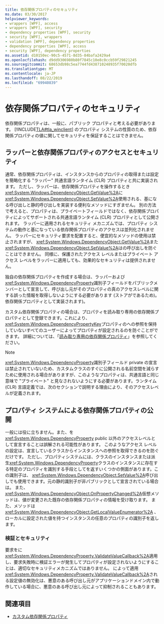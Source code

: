 ```yaml
---
title: 依存関係プロパティのセキュリティ
ms.date: 03/30/2017
helpviewer_keywords:
- wrappers [WPF], access
- wrappers [WPF], security
- dependency properties [WPF], security
- security [WPF], wrappers
- validation [WPF], dependency properties
- dependency properties [WPF], access
- security [WPF], dependency properties
ms.assetid: d10150ec-90c5-4571-8d35-84bafa2429a4
ms.openlocfilehash: d9dd9306980b80f7845c10e8c0ccb59f29821245
ms.sourcegitcommit: 68653db98c5ea7744fd438710248935f70020dfb
ms.translationtype: MT
ms.contentlocale: ja-JP
ms.lasthandoff: 08/22/2019
ms.locfileid: "69940839"
---
```

# <a name="dependency-property-security"></a>依存関係プロパティのセキュリティ
依存関係プロパティは、一般に、パブリック プロパティと考える必要があります。 [!INCLUDE[TLA#tla_winclient](../../../../includes/tlasharptla-winclient-md.md)] のプロパティ システムの性質のため、依存関係プロパティの値に関してセキュリティを保証することはできません。  

<a name="AccessSecurity"></a>   
## <a name="access-and-security-of-wrappers-and-dependency-properties"></a>ラッパーと依存関係プロパティのアクセスとセキュリティ  
 通常、依存関係プロパティは、インスタンスからのプロパティの取得または設定を簡略化する "ラッパー" 共通言語ランタイム (CLR) プロパティと共に実装されます。 ただし、ラッパーは、依存関係プロパティを操作するとき<xref:System.Windows.DependencyObject.GetValue%2A>に<xref:System.Windows.DependencyObject.SetValue%2A>使用される、基になる呼び出しと静的呼び出しを実装する便利なメソッドにすぎません。 別の方法で考えると、プロパティは、プライベートフィールドではなく、依存関係プロパティによってサポートされる共通言語ランタイム (CLR) プロパティとして公開されます。 ラッパーに適用されるセキュリティ メカニズムでは、プロパティ システムの動作と基になっている依存関係プロパティのアクセスは並列化されません。 ラッパーにセキュリティ要求を配置すると、便宜的なメソッドの使用は禁止されますが、 <xref:System.Windows.DependencyObject.GetValue%2A>また<xref:System.Windows.DependencyObject.SetValue%2A>はの呼び出しを防ぐことはできません。 同様に、保護されたアクセス レベルまたはプライベート アクセス レベルをラッパーに適用しても、効果的なセキュリティは提供されません。  
  
 独自の依存関係プロパティを作成する場合は、ラッパーおよび<xref:System.Windows.DependencyProperty>識別子フィールドをパブリックメンバーとして宣言して、呼び出し元がそのプロパティの真のアクセスレベルに関する誤った情報を取得しないようにする必要があります (ストアがであるため)。依存関係プロパティとして実装されます)。  
  
 カスタム依存関係プロパティの場合は、プロパティを読み取り専用の依存関係プロパティとして登録できます。これにより、 <xref:System.Windows.DependencyPropertyKey>プロパティのへの参照を保持していないすべてのユーザーによってプロパティが設定されるのを防ぐことができます。 詳細については、「[読み取り専用の依存関係プロパティ](read-only-dependency-properties.md)」を参照してください。  
  
> [!NOTE]
> <xref:System.Windows.DependencyProperty>識別子フィールド private の宣言は禁止されていないため、カスタムクラスのすぐに公開される名前空間を減らすために使用される場合がありますが、このようなプロパティは、共通言語と同じ意味で "プライベート" と見なされないようにする必要があります。ランタイム (CLR) 言語定義では、次のセクションで説明する理由により、そのアクセスレベルが定義されます。  
  
<a name="PropertySystemExposure"></a>   
## <a name="property-system-exposure-of-dependency-properties"></a>プロパティ システムによる依存関係プロパティの公開  
 一般には役に立ちません。また、を<xref:System.Windows.DependencyProperty> public 以外のアクセスレベルとして宣言することは誤解される可能性があります。 このようなアクセス レベルの設定は、宣言しているクラスからインスタンスへの参照を取得できるのを防ぐだけです。 ただし、プロパティシステムには、クラスのインスタンスまたは派生<xref:System.Windows.DependencyProperty>クラスのインスタンスに存在する特定のプロパティを識別する手段としてを返すいくつかの側面があります。この識別子は、 <xref:System.Windows.DependencyObject.SetValue%2A>呼び出しでも使用できます。元の静的識別子が非パブリックとして宣言されている場合は。 また、 <xref:System.Windows.DependencyObject.OnPropertyChanged%2A>仮想メソッドは、値が変更された既存の依存関係プロパティの情報を受け取ります。 また、メソッドは<xref:System.Windows.DependencyObject.GetLocalValueEnumerator%2A> 、ローカルに設定された値を持つインスタンスの任意のプロパティの識別子を返します。  
  
### <a name="validation-and-security"></a>検証とセキュリティ  
 要求をに<xref:System.Windows.DependencyProperty.ValidateValueCallback%2A>適用し、要求失敗時に検証エラーが発生してプロパティが設定されないようにすることは、適切なセキュリティメカニズムではありません。 によって適用<xref:System.Windows.DependencyProperty.ValidateValueCallback%2A>される設定値の無効化は、悪意のある呼び出し元がアプリケーションドメイン内で動作している場合に、悪意のある呼び出し元によって抑制されることもあります。  
  
## <a name="see-also"></a>関連項目

- [カスタム依存関係プロパティ](custom-dependency-properties.md)

